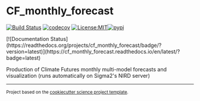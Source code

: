 CF_monthly_forecast
==============================
[![Build Status](https://github.com/olewu/cf_monthly_forecast/workflows/Tests/badge.svg)](https://github.com/olewu/cf_monthly_forecast/actions)
[![codecov](https://codecov.io/gh/olewu/cf_monthly_forecast/branch/main/graph/badge.svg)](https://codecov.io/gh/olewu/cf_monthly_forecast)
[![License:MIT](https://img.shields.io/badge/License-MIT-lightgray.svg?style=flt-square)](https://opensource.org/licenses/MIT)[![pypi](https://img.shields.io/pypi/v/cf_monthly_forecast.svg)](https://pypi.org/project/cf_monthly_forecast)
<!-- [![conda-forge](https://img.shields.io/conda/dn/conda-forge/cf_monthly_forecast?label=conda-forge)](https://anaconda.org/conda-forge/cf_monthly_forecast) -->[![Documentation Status](https://readthedocs.org/projects/cf_monthly_forecast/badge/?version=latest)](https://cf_monthly_forecast.readthedocs.io/en/latest/?badge=latest)


Production of Climate Futures monthly multi-model forecasts and visualization (runs automatically on Sigma2's NIRD server)

--------

<p><small>Project based on the <a target="_blank" href="https://github.com/jbusecke/cookiecutter-science-project">cookiecutter science project template</a>.</small></p>

